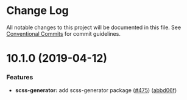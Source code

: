 # Change Log

All notable changes to this project will be documented in this file.
See [Conventional Commits](https://conventionalcommits.org) for commit guidelines.

# 10.1.0 (2019-04-12)


### Features

* **scss-generator:** add scss-generator package ([#475](https://github.com/IBM/carbon-elements/tree/master/packages/scss-generator/issues/475)) ([abbd06f](https://github.com/IBM/carbon-elements/tree/master/packages/scss-generator/commit/abbd06f))
